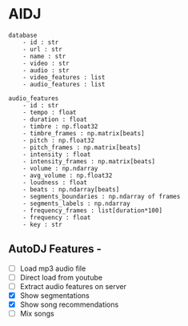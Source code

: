 # AIDJ

```
database
    - id : str
    - url : str
    - name : str
    - video : str
    - audio : str
    - video_features : list
    - audio_features : list

audio_features
    - id : str
    - tempo : float
    - duration : float
    - timbre : np.float32
    - timbre_frames : np.matrix[beats]
    - pitch : np.float32
    - pitch_frames : np.matrix[beats]
    - intensity : float
    - intensity_frames : np.matrix[beats]
    - volume : np.ndarray
    - avg_volume : np.float32
    - loudness : float
    - beats : np.ndarray[beats]
    - segments_boundaries : np.ndarray of frames
    - segments_labels : np.ndarray
    - frequency_frames : list[duration*100]
    - frequency : float
    - key : str
```

## AutoDJ Features -
- [ ] Load mp3 audio file
- [ ] Direct load from youtube
- [ ] Extract audio features on server
- [x] Show segmentations
- [x] Show song recommendations
- [ ] Mix songs